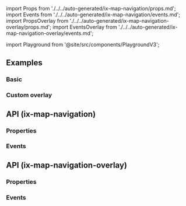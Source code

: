 import Props from './../../auto-generated/ix-map-navigation/props.md';
import Events from './../../auto-generated/ix-map-navigation/events.md';
import PropsOverlay from './../../auto-generated/ix-map-navigation-overlay/props.md';
import EventsOverlay from './../../auto-generated/ix-map-navigation-overlay/events.md';

import Playground from '@site/src/components/PlaygroundV3';

## Examples

### Basic 

<Playground
  name="map-navigation" 
  height="35rem" 
  oMargin
  hideInitalCodePreview
  examplesByName>
</Playground>

### Custom overlay

<Playground
  name="map-navigation-overlay" 
  height="35rem" 
  noMargin
  hideInitalCodePreview
  examplesByName>
</Playground>

## API (ix-map-navigation)

### Properties

<Props />

### Events

<Events />

## API (ix-map-navigation-overlay)

### Properties

<PropsOverlay/>

### Events

<EventsOverlay/>

